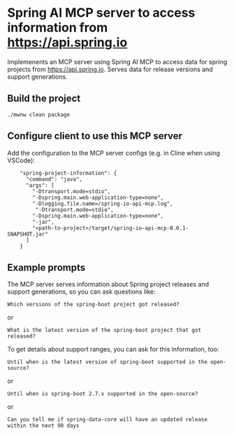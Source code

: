 # Spring AI MCP server to access information from https://api.spring.io

Implemenents an MCP server using Spring AI MCP to access data for spring projects from https://api.spring.io.
Serves data for release versions and support generations.

## Build the project

```
./mwnw clean package
```

## Configure client to use this MCP server

Add the configuration to the MCP server configs (e.g. in Cline when using VSCode):

```
    "spring-project-information": {
      "command": "java",
      "args": [
        "-Dtransport.mode=stdio",
        "-Dspring.main.web-application-type=none",
        "-Dlogging.file.name=/spring-io-api-mcp.log",
         "-Dtransport.mode=stdio",
        "-Dspring.main.web-application-type=none",
        "-jar",
        "<path-to-project>/target/spring-io-api-mcp-0.0.1-SNAPSHOT.jar"
      ]
    }

```

## Example prompts

The MCP server serves information about Spring project releases and support generations, so
you can ask questions like:

`Which versions of the spring-boot project got released?`

or

`What is the latest version of the spring-boot project that got released?`

To get details about support ranges, you can ask for this information, too:

`Until when is the latest version of spring-boot supported in the open-source?`

or

`Until when is spring-boot 2.7.x supported in the open-source?`

or

`Can you tell me if spring-data-core will have an updated release within the next 90 days`
